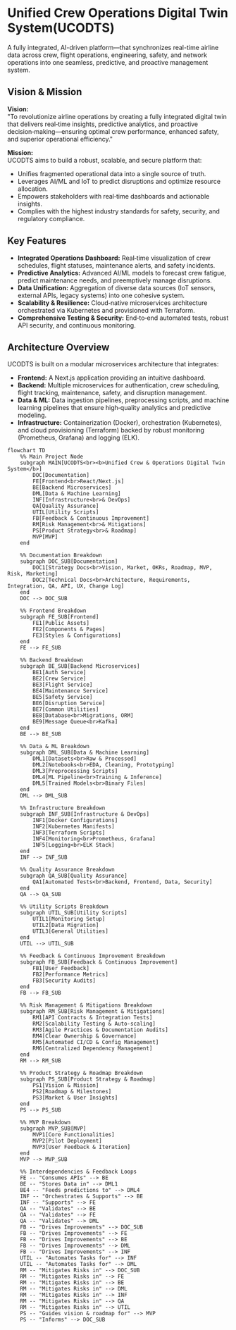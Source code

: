 # Unified Crew Operations Digital Twin System(UCODTS)
A fully integrated, AI-driven platform—that synchronizes real-time airline data across crew, flight operations, engineering, safety, and network operations into one seamless, predictive, and proactive management system.

## Vision & Mission
**Vision:**  
"To revolutionize airline operations by creating a fully integrated digital twin that delivers real‑time insights, predictive analytics, and proactive decision‑making—ensuring optimal crew performance, enhanced safety, and superior operational efficiency."

**Mission:**  
UCODTS aims to build a robust, scalable, and secure platform that:
- Unifies fragmented operational data into a single source of truth.
- Leverages AI/ML and IoT to predict disruptions and optimize resource allocation.
- Empowers stakeholders with real‑time dashboards and actionable insights.
- Complies with the highest industry standards for safety, security, and regulatory compliance.

## Key Features
- **Integrated Operations Dashboard:** Real‑time visualization of crew schedules, flight statuses, maintenance alerts, and safety incidents.
- **Predictive Analytics:** Advanced AI/ML models to forecast crew fatigue, predict maintenance needs, and preemptively manage disruptions.
- **Data Unification:** Aggregation of diverse data sources (IoT sensors, external APIs, legacy systems) into one cohesive system.
- **Scalability & Resilience:** Cloud‑native microservices architecture orchestrated via Kubernetes and provisioned with Terraform.
- **Comprehensive Testing & Security:** End‑to‑end automated tests, robust API security, and continuous monitoring.

## Architecture Overview
UCODTS is built on a modular microservices architecture that integrates:
- **Frontend:** A Next.js application providing an intuitive dashboard.
- **Backend:** Multiple microservices for authentication, crew scheduling, flight tracking, maintenance, safety, and disruption management.
- **Data & ML:** Data ingestion pipelines, preprocessing scripts, and machine learning pipelines that ensure high‑quality analytics and predictive modeling.
- **Infrastructure:** Containerization (Docker), orchestration (Kubernetes), and cloud provisioning (Terraform) backed by robust monitoring (Prometheus, Grafana) and logging (ELK).

```mermaid
flowchart TD
    %% Main Project Node
    subgraph MAIN[UCODTS<br><b>Unified Crew & Operations Digital Twin System</b>]
        DOC[Documentation]
        FE[Frontend<br>React/Next.js]
        BE[Backend Microservices]
        DML[Data & Machine Learning]
        INF[Infrastructure<br>& DevOps]
        QA[Quality Assurance]
        UTIL[Utility Scripts]
        FB[Feedback & Continuous Improvement]
        RM[Risk Management<br>& Mitigations]
        PS[Product Strategy<br>& Roadmap]
        MVP[MVP]
    end

    %% Documentation Breakdown
    subgraph DOC_SUB[Documentation]
        DOC1[Strategy Docs<br>Vision, Market, OKRs, Roadmap, MVP, Risk, Marketing]
        DOC2[Technical Docs<br>Architecture, Requirements, Integration, QA, API, UX, Change Log]
    end
    DOC --> DOC_SUB

    %% Frontend Breakdown
    subgraph FE_SUB[Frontend]
        FE1[Public Assets]
        FE2[Components & Pages]
        FE3[Styles & Configurations]
    end
    FE --> FE_SUB

    %% Backend Breakdown
    subgraph BE_SUB[Backend Microservices]
        BE1[Auth Service]
        BE2[Crew Service]
        BE3[Flight Service]
        BE4[Maintenance Service]
        BE5[Safety Service]
        BE6[Disruption Service]
        BE7[Common Utilities]
        BE8[Database<br>Migrations, ORM]
        BE9[Message Queue<br>Kafka]
    end
    BE --> BE_SUB

    %% Data & ML Breakdown
    subgraph DML_SUB[Data & Machine Learning]
        DML1[Datasets<br>Raw & Processed]
        DML2[Notebooks<br>EDA, Cleaning, Prototyping]
        DML3[Preprocessing Scripts]
        DML4[ML Pipeline<br>Training & Inference]
        DML5[Trained Models<br>Binary Files]
    end
    DML --> DML_SUB

    %% Infrastructure Breakdown
    subgraph INF_SUB[Infrastructure & DevOps]
        INF1[Docker Configurations]
        INF2[Kubernetes Manifests]
        INF3[Terraform Scripts]
        INF4[Monitoring<br>Prometheus, Grafana]
        INF5[Logging<br>ELK Stack]
    end
    INF --> INF_SUB

    %% Quality Assurance Breakdown
    subgraph QA_SUB[Quality Assurance]
        QA1[Automated Tests<br>Backend, Frontend, Data, Security]
    end
    QA --> QA_SUB

    %% Utility Scripts Breakdown
    subgraph UTIL_SUB[Utility Scripts]
        UTIL1[Monitoring Setup]
        UTIL2[Data Migration]
        UTIL3[General Utilities]
    end
    UTIL --> UTIL_SUB

    %% Feedback & Continuous Improvement Breakdown
    subgraph FB_SUB[Feedback & Continuous Improvement]
        FB1[User Feedback]
        FB2[Performance Metrics]
        FB3[Security Audits]
    end
    FB --> FB_SUB

    %% Risk Management & Mitigations Breakdown
    subgraph RM_SUB[Risk Management & Mitigations]
        RM1[API Contracts & Integration Tests]
        RM2[Scalability Testing & Auto-scaling]
        RM3[Agile Practices & Documentation Audits]
        RM4[Clear Ownership & Governance]
        RM5[Automated CI/CD & Config Management]
        RM6[Centralized Dependency Management]
    end
    RM --> RM_SUB

    %% Product Strategy & Roadmap Breakdown
    subgraph PS_SUB[Product Strategy & Roadmap]
        PS1[Vision & Mission]
        PS2[Roadmap & Milestones]
        PS3[Market & User Insights]
    end
    PS --> PS_SUB

    %% MVP Breakdown
    subgraph MVP_SUB[MVP]
        MVP1[Core Functionalities]
        MVP2[Pilot Deployment]
        MVP3[User Feedback & Iteration]
    end
    MVP --> MVP_SUB

    %% Interdependencies & Feedback Loops
    FE -- "Consumes APIs" --> BE
    BE -- "Stores Data in" --> DML1
    BE4 -- "Feeds predictions to" --> DML4
    INF -- "Orchestrates & Supports" --> BE
    INF -- "Supports" --> FE
    QA -- "Validates" --> BE
    QA -- "Validates" --> FE
    QA -- "Validates" --> DML
    FB -- "Drives Improvements" --> DOC_SUB
    FB -- "Drives Improvements" --> FE
    FB -- "Drives Improvements" --> BE
    FB -- "Drives Improvements" --> DML
    FB -- "Drives Improvements" --> INF
    UTIL -- "Automates Tasks for" --> INF
    UTIL -- "Automates Tasks for" --> DML
    RM -- "Mitigates Risks in" --> DOC_SUB
    RM -- "Mitigates Risks in" --> FE
    RM -- "Mitigates Risks in" --> BE
    RM -- "Mitigates Risks in" --> DML
    RM -- "Mitigates Risks in" --> INF
    RM -- "Mitigates Risks in" --> QA
    RM -- "Mitigates Risks in" --> UTIL
    PS -- "Guides vision & roadmap for" --> MVP
    PS -- "Informs" --> DOC_SUB
```

